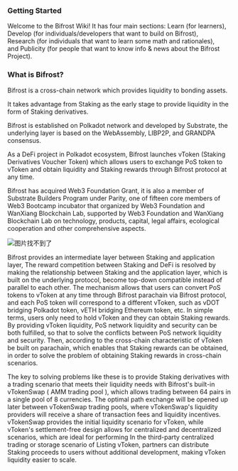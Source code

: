 ### Getting Started

Welcome to the Bifrost Wiki! It has four main sections: Learn (for learners),  
Develop (for individuals/developers that want to build on Bifrost),   
Research (for individuals that want to learn some math and rationales),  
and Publicity (for people that want to know info & news about the Bifrost Project).  

 ### What is Bifrost?


 Bifrost is a cross-chain network which provides liquidity to bonding assets.

 It takes advantage from Staking as the early stage to provide liquidity in the form of Staking derivatives. 

 Bifrost is established on Polkadot network and developed by Substrate, the underlying layer is based on the WebAssembly, LIBP2P, and GRANDPA consensus.

 As a DeFi project in Polkadot ecosystem, Bifrost launches vToken (Staking Derivatives Voucher Token) which allows users to exchange PoS token to vToken and obtain liquidity and Staking rewards through Bifrost protocol at any time.  

 Bifrost has acquired Web3 Foundation Grant, it is also a member of Substrate Builders Program under Parity, one of fifteen core members of Web3 Bootcamp incubator that organized by Web3 Foundation and WanXiang Blockchain Lab, supported by Web3 Foundation and WanXiang Blockchain Lab on technology, products, capital, legal affairs, ecological cooperation and other comprehensive aspects.

![图片找不到了](https://whitepaper.bifrost.finance/zh/Picture4.png)

Bifrost provides an intermediate layer between Staking and application layer, The reward competition between Staking and DeFi is resolved by making the relationship between Staking and the application layer, which is built on the underlying protocol, become top-down compatible instead of parallel to each other. The mechanism allows that users can convert PoS tokens to vToken at any time through Bifrost parachain via Bifrost protocol, and each PoS token will correspond to a different vToken, such as vDOT bridging Polkadot token, vETH bridging Ethereum token, etc. In simple terms, users only need to hold vToken and they can obtain Staking rewards. By providing vToken liquidity, PoS network liquidity and security can be both fulfilled, so that to solve the conflicts between PoS network liquidity and security. Then, according to the cross-chain characteristic of vToken be built on parachain, which enables that Staking rewards can be obtained, in order to solve the problem of obtaining Staking rewards in cross-chain scenarios.  

The key to solving problems like these is to provide Staking derivatives with a trading scenario that meets their liquidity needs with Bifrost's built-in vTokenSwap ( AMM trading pool ), which allows trading between 64 pairs in a single pool of 8 currencies. The optimal path exchange will be opened up later between vTokenSwap trading pools, where vTokenSwap's liquidity providers will receive a share of transaction fees and liquidity incentives. vTokenSwap provides the initial liquidity scenario for vToken, while vToken's settlement-free design allows for centralized and decentralized scenarios, which are ideal for performing In the third-party centralized trading or storage scenario of Listing vToken, partners can distribute Staking proceeds to users without additional development, making vToken liquidity easier to scale.

